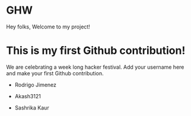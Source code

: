 # GHW

Hey folks,
Welcome to my project!

# This is my first Github contribution!

We are celebrating a week long hacker festival. Add your username here and make your first Github contribution.
- Rodrigo Jimenez

- Akash3121
- Sashrika Kaur
